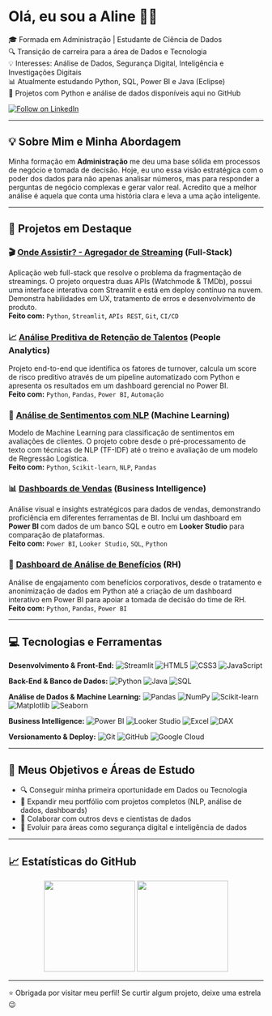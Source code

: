 # Olá, eu sou a Aline 👩‍💻

🎓 Formada em Administração | Estudante de Ciência de Dados  
🔍 Transição de carreira para a área de Dados e Tecnologia  
💡 Interesses: Análise de Dados, Segurança Digital, Inteligência e Investigações Digitais  
📊 Atualmente estudando Python, SQL, Power BI e Java (Eclipse)  
🐍 Projetos com Python e análise de dados disponíveis aqui no GitHub  


<a href="https://www.linkedin.com/comm/mynetwork/discovery-see-all?usecase=PEOPLE_FOLLOWS&followMember=alinedapaz" target="_blank">
  <img src="https://img.shields.io/badge/Follow on-LinkedIn-0A66C2?style=for-the-badge&logo=linkedin&logoColor=white" alt="Follow on LinkedIn"/>
</a>

---

## 💡 Sobre Mim e Minha Abordagem

Minha formação em **Administração** me deu uma base sólida em processos de negócio e tomada de decisão. Hoje, eu uno essa visão estratégica com o poder dos dados para não apenas analisar números, mas para responder a perguntas de negócio complexas e gerar valor real. Acredito que a melhor análise é aquela que conta uma história clara e leva a uma ação inteligente.

---

## 🚀 Projetos em Destaque

### 🎬 [Onde Assistir? - Agregador de Streaming](https://github.com/alinepax/app-onde-assistir) (Full-Stack)
Aplicação web full-stack que resolve o problema da fragmentação de streamings. O projeto orquestra duas APIs (Watchmode & TMDb), possui uma interface interativa com Streamlit e está em deploy contínuo na nuvem. Demonstra habilidades em UX, tratamento de erros e desenvolvimento de produto.  
**Feito com:** `Python`, `Streamlit`, `APIs REST`, `Git`, `CI/CD`

### 📈 [Análise Preditiva de Retenção de Talentos](https://github.com/alinepax/analise-de-retencao-rh) (People Analytics)
Projeto end-to-end que identifica os fatores de turnover, calcula um score de risco preditivo através de um pipeline automatizado com Python e apresenta os resultados em um dashboard gerencial no Power BI.  
**Feito com:** `Python`, `Pandas`, `Power BI`, `Automação`

### 🔎 [Análise de Sentimentos com NLP](https://github.com/alinepax/nlp-avaliacoes-clientes) (Machine Learning)
Modelo de Machine Learning para classificação de sentimentos em avaliações de clientes. O projeto cobre desde o pré-processamento de texto com técnicas de NLP (TF-IDF) até o treino e avaliação de um modelo de Regressão Logística.  
**Feito com:** `Python`, `Scikit-learn`, `NLP`, `Pandas`

### 📊 [Dashboards de Vendas](https://github.com/alinepax/dashboard-vendas) (Business Intelligence)
Análise visual e insights estratégicos para dados de vendas, demonstrando proficiência em diferentes ferramentas de BI. Inclui um dashboard em **Power BI** com dados de um banco SQL e outro em **Looker Studio** para comparação de plataformas.  
**Feito com:** `Power BI`, `Looker Studio`, `SQL`, `Python`

### 👥 [Dashboard de Análise de Benefícios](https://github.com/alinepax/dashboard-beneficios) (RH)
Análise de engajamento com benefícios corporativos, desde o tratamento e anonimização de dados em Python até a criação de um dashboard interativo em Power BI para apoiar a tomada de decisão do time de RH.  
**Feito com:** `Python`, `Pandas`, `Power BI`
  
---
## 💻 Tecnologias e Ferramentas

**Desenvolvimento & Front-End:**
<img src="https://img.shields.io/badge/Streamlit-FF4B4B?style=for-the-badge&logo=streamlit&logoColor=white" alt="Streamlit"/>
<img src="https://img.shields.io/badge/HTML5-E34F26?style=for-the-badge&logo=html5&logoColor=white" alt="HTML5"/>
<img src="https://img.shields.io/badge/CSS3-1572B6?style=for-the-badge&logo=css3&logoColor=white" alt="CSS3"/>
<img src="https://img.shields.io/badge/JavaScript-F7DF1E?style=for-the-badge&logo=javascript&logoColor=black" alt="JavaScript"/>

**Back-End & Banco de Dados:**
<img src="https://img.shields.io/badge/Python-3776AB?style=for-the-badge&logo=python&logoColor=white" alt="Python"/>
<img src="https://img.shields.io/badge/Java-ED8B00?style=for-the-badge&logo=openjdk&logoColor=white" alt="Java"/>
<img src="https://img.shields.io/badge/SQL-4479A1?style=for-the-badge&logo=postgresql&logoColor=white" alt="SQL"/>

**Análise de Dados & Machine Learning:**
<img src="https://img.shields.io/badge/Pandas-150458?style=for-the-badge&logo=pandas&logoColor=white" alt="Pandas"/>
<img src="https://img.shields.io/badge/NumPy-013243?style=for-the-badge&logo=numpy&logoColor=white" alt="NumPy"/>
<img src="https://img.shields.io/badge/SciKit--Learn-F7931E?style=for-the-badge&logo=scikit-learn&logoColor=white" alt="Scikit-learn"/>
<img src="https://img.shields.io/badge/Matplotlib-3776AB?style=for-the-badge&logo=matplotlib&logoColor=white" alt="Matplotlib"/>
<img src="https://img.shields.io/badge/Seaborn-3776AB?style=for-the-badge&logo=seaborn&logoColor=white" alt="Seaborn"/>

**Business Intelligence:**
<img src="https://img.shields.io/badge/Power%20BI-F2C811?style=for-the-badge&logo=power-bi&logoColor=black" alt="Power BI"/>
<img src="https://img.shields.io/badge/Looker%20Studio-4285F4?style=for-the-badge&logo=google-looker&logoColor=white" alt="Looker Studio"/>
<img src="https://img.shields.io/badge/Microsoft%20Excel-217346?style=for-the-badge&logo=microsoft-excel&logoColor=white" alt="Excel"/>
<img src="https://img.shields.io/badge/DAX-F2C811?style=for-the-badge&logo=power-bi&logoColor=black" alt="DAX"/>

**Versionamento & Deploy:**
<img src="https://img.shields.io/badge/Git-F05032?style=for-the-badge&logo=git&logoColor=white" alt="Git"/>
<img src="https://img.shields.io/badge/GitHub-181717?style=for-the-badge&logo=github&logoColor=white" alt="GitHub"/>
<img src="https://img.shields.io/badge/Google%20Cloud-4285F4?style=for-the-badge&logo=google-cloud&logoColor=white" alt="Google Cloud"/>

---

## 🚀 Meus Objetivos e Áreas de Estudo

- 🔍 Conseguir minha primeira oportunidade em Dados ou Tecnologia
- 📂 Expandir meu portfólio com projetos completos (NLP, análise de dados, dashboards)
- 🤝 Colaborar com outros devs e cientistas de dados
- 🚀 Evoluir para áreas como segurança digital e inteligência de dados

---

## 📈 Estatísticas do GitHub

<div align="center">
  <img height="180em" src="https://github-readme-stats.vercel.app/api?username=alinepax&show_icons=true&theme=radical" />
  <img height="180em" src="https://github-readme-stats.vercel.app/api/top-langs/?username=alinepax&layout=compact&theme=radical" />
</div>


---

⭐ Obrigada por visitar meu perfil! Se curtir algum projeto, deixe uma estrela 😉
